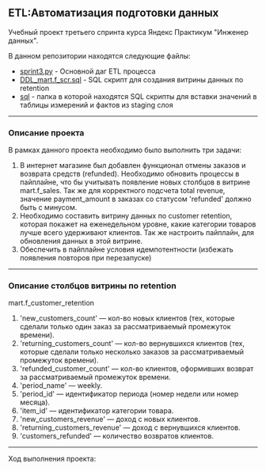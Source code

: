 ## ETL:Автоматизация подготовки данных

Учебный проект третьего спринта курса Яндекс Практикум "Инженер данных".

В данном репозитории находятся следующие файлы:
- [sprint3.py](https://github.com/IgorGoltsov/portfolio/blob/main/ETL/sprint3.py) - Основной даг ETL процесса
- [DDL_mart.f_scr.sql](https://github.com/IgorGoltsov/portfolio/blob/main/ETL/DDL_mart.f_scr.sql) - SQL скрипт для создания витрины данных по retention
- [sql](https://github.com/IgorGoltsov/portfolio/tree/main/ETL/sql) - папка в которой находятся SQL скрипты для вставки значений в таблицы измерений и фактов из staging слоя
___

### Описание проекта

В рамках данного проекта необходимо было выполнить три задачи: 

1) В интернет магазине был добавлен функционал отмены заказов и возврата средств (refunded). Необходимо обновить процессы в пайплайне, что бы учитывать появление новых столбцов в витрине mart.f_sales. Так же для корректного подсчета total revenue, значение payment_amount в заказах со статусом 'refunded' должно быть с минусом. 
2) Необходимо составить витрину данных по customer retention, которая покажет на еженедельном уровне, какие категории товаров лучше всего удерживают клиентов. Так же настроить пайплайн, для обновления данных в этой витрине. 
3) Обеспечить в пайплайне условия идемпотентности (избежать появления повторов при перезапуске)

___

### Описание столбцов витрины по retention 

mart.f_customer_retention
1. 'new_customers_count' — кол-во новых клиентов (тех, которые сделали только один 
заказ за рассматриваемый промежуток времени).
2. 'returning_customers_count' — кол-во вернувшихся клиентов (тех,
которые сделали только несколько заказов за рассматриваемый промежуток времени).
3. 'refunded_customer_count' — кол-во клиентов, оформивших возврат за 
рассматриваемый промежуток времени.
4. 'period_name' — weekly.
5. 'period_id' — идентификатор периода (номер недели или номер месяца).
6. 'item_id' — идентификатор категории товара.
7. 'new_customers_revenue' — доход с новых клиентов.
8. 'returning_customers_revenue' — доход с вернувшихся клиентов.
9. 'customers_refunded' — количество возвратов клиентов.

___

Ход выполнения проекта: 

